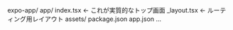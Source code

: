 expo-app/
  app/
    index.tsx   ← これが実質的なトップ画面
    _layout.tsx ← ルーティング用レイアウト
  assets/
  package.json
  app.json
  ...